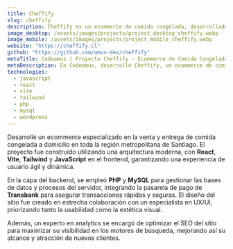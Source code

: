 ```yaml
---
title: Cheffify
slug: cheffify
description: Cheffify es un ecommerce de comida congelada, desarrollado en React JS con pagos seguros de Transbank y admin en WordPress.
image_desktop: /assets/images/projects/project_desktop_cheffify.webp
image_mobile: /assets/images/projects/project_mobile_cheffify.webp
website: "https://cheffify.cl"
github: "https://github.com/amus-dev/cheffify"
metaTitle: Codeamus | Proyecto Cheffify - Ecommerce de Comida Congelada con React y PHP
metaDescription: En Codeamus, desarrollé Cheffify, un ecommerce de comida congelada a domicilio en Santiago. El frontend fue construido con React, Vite y Tailwind, mientras que el backend empleó PHP, MySQL y Transbank para pagos seguros. Colaboración en diseño UX/UI y optimización SEO para visibilidad máxima.
technologies:
  - javascript
  - react
  - vite
  - tailwind
  - php
  - mysql
  - wordpress
---
```


Desarrollé un ecommerce especializado en la venta y entrega de comida congelada a domicilio en toda la región metropolitana de Santiago. El proyecto fue construido utilizando una arquitectura moderna, con **React**, **Vite**, **Tailwind** y **JavaScript** en el frontend, garantizando una experiencia de usuario ágil y dinámica.

En la capa del backend, se empleó **PHP** y **MySQL** para gestionar las bases de datos y procesos del servidor, integrando la pasarela de pago de **Transbank** para asegurar transacciones rápidas y seguras. El diseño del sitio fue creado en estrecha colaboración con un especialista en UX/UI, priorizando tanto la usabilidad como la estética visual.

Además, un experto en analytics se encargó de optimizar el SEO del sitio para maximizar su visibilidad en los motores de búsqueda, mejorando así su alcance y atracción de nuevos clientes.
